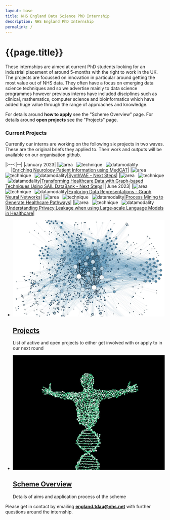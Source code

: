 ```yaml
---
layout: base 
title: NHS England Data Science PhD Internship
description: NHS England PhD Internship
permalink: /
---
```


# {{page.title}}

These internships are aimed at current PhD students looking for an industrial placement of around 5-months with the right to work in the UK.  The projects are focussed on innovation in particular around getting the most value out of NHS data.  They often have a focus on emerging data science techniques and so we advertise mainly to data science programmes however previous interns have included disciplines such as clinical, mathematics, computer science and bioinformatics which have added huge value through the range of approaches and knowledge.

For details around **how to apply** see the "Scheme Overview" page.  For details around **open projects** see the "Projects" page.
### Current Projects 
Currently our interns are working on the following six projects in two waves.  These are the original briefs they applied to.  Their work and outputs will be available on our organisation github.

|:---:|--|
|January 2023|
|![area](https://img.shields.io/badge/NLP-yellow) &nbsp; ![technique](https://img.shields.io/badge/CogStack-lightgrey) &nbsp; ![datamodality](https://img.shields.io/badge/TextData-9cf) &emsp; &emsp; &emsp; &emsp; &emsp; |[Enriching Neurology Patient Information using MedCAT](https://nhsx.github.io/nhsx-internship-projects/enriching-neurology-information-medcat/)|
|![area](https://img.shields.io/badge/Synthetic-brightgreen) &nbsp; ![technique](https://img.shields.io/badge/VAE-lightgrey) &nbsp; ![datamodality](https://img.shields.io/badge/TabularData-green)|[SynthVAE - Next Steps](https://nhsx.github.io/nhsx-internship-projects/synthvae-extension/)|
|![area](https://img.shields.io/badge/Graphs-yellowgreen) &nbsp; ![technique](https://img.shields.io/badge/Hypergraphs-lightgrey) &nbsp; ![datamodality](https://img.shields.io/badge/TabularData-green)|[Transforming Healthcare Data with Graph-based Techniques Using SAIL DataBank - Next Steps](https://nhsx.github.io/nhsx-internship-projects/transforming-healthcare-data-graph-based-sail-update/)|
|June 2023|
|![area](https://img.shields.io/badge/Graphs-yellowgreen) &nbsp; ![technique](https://img.shields.io/badge/GNNs-lightgrey) &nbsp; ![datamodality](https://img.shields.io/badge/MultiModalData-blueviolet)|[Exploring Data Representations - Graph Neural Networks](https://nhsx.github.io/nhsx-internship-projects/exploring-data-representations-gnn/)|
|![area](https://img.shields.io/badge/Simulation-darkblue) &nbsp; ![technique](https://img.shields.io/badge/ProcessMining-lightgrey) &nbsp; ![datamodality](https://img.shields.io/badge/TabularData-green)|[Process Mining to Generate Healthcare Pathways](https://nhsx.github.io/nhsx-internship-projects/process-mining-generate-pathways/)|
|![area](https://img.shields.io/badge/NLP-yellow) &nbsp; ![technique](https://img.shields.io/badge/Memorisation-lightgrey) &nbsp; ![datamodality](https://img.shields.io/badge/MultiModalData-blueviolet)|[Understanding Privacy Leakage when using Large-scale Language Models in Healthcare](https://nhsx.github.io/nhsx-internship-projects/language-model-privacy-leakage/)|

<ul class="nhsuk-grid-row nhsuk-card-group">
  <li class="nhsuk-grid-column-one-half nhsuk-card-group__item">
    <div class="nhsuk-card nhsuk-card--clickable">
        <img class="nhsuk-card__img" src="assets/img/graph.jpg" alt="teaser" />
        <div class="nhsuk-card__content">
            <h2 class="nhsuk-card__heading nhsuk-heading-m">
            <a class="nhsuk-card__link" href="projects.html">Projects</a>
            </h2>
            <p class="nhsuk-card__description">List of active and open projects to either get involved with or apply to in our next round</p>
        </div>
    </div>
  </li>    
  <li class="nhsuk-grid-column-one-half nhsuk-card-group__item">  
    <div class="nhsuk-card nhsuk-card--clickable">
        <img class="nhsuk-card__img" src="assets/img/genetic-algo.jpg" alt="teaser" />
        <div class="nhsuk-card__content">
            <h2 class="nhsuk-card__heading nhsuk-heading-m">
            <a class="nhsuk-card__link" href="overview.html">Scheme Overview</a>
            </h2>
            <p class="nhsuk-card__description">Details of aims and application process of the scheme</p>
        </div>
    </div>
  </li>
</ul>

Please get in contact by emailing **england.tdau@nhs.net** with further questions around the internship.  
